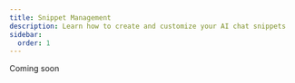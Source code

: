 ```yaml
---
title: Snippet Management
description: Learn how to create and customize your AI chat snippets
sidebar: 
  order: 1
---
```


Coming soon
